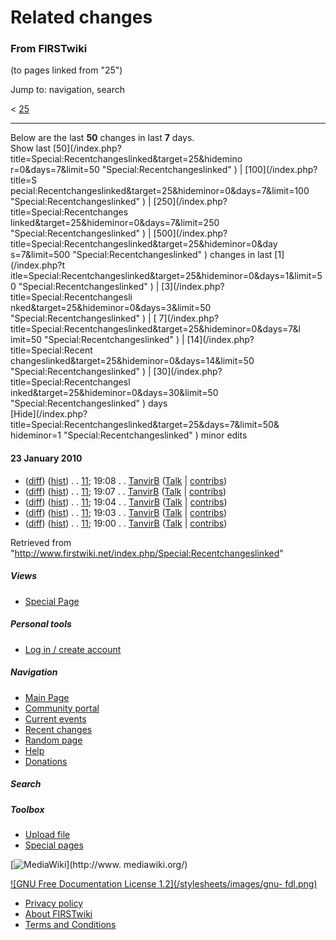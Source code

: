 # Related changes

### From FIRSTwiki

(to pages linked from "25")

Jump to: navigation, search

&lt; [25](/index.php?title=25&redirect=no "25" )  

* * *

Below are the last **50** changes in last **7** days.  
Show last [50](/index.php?title=Special:Recentchangeslinked&target=25&hidemino
r=0&days=7&limit=50 "Special:Recentchangeslinked" ) | [100](/index.php?title=S
pecial:Recentchangeslinked&target=25&hideminor=0&days=7&limit=100
"Special:Recentchangeslinked" ) | [250](/index.php?title=Special:Recentchanges
linked&target=25&hideminor=0&days=7&limit=250 "Special:Recentchangeslinked" )
| [500](/index.php?title=Special:Recentchangeslinked&target=25&hideminor=0&day
s=7&limit=500 "Special:Recentchangeslinked" ) changes in last [1](/index.php?t
itle=Special:Recentchangeslinked&target=25&hideminor=0&days=1&limit=50
"Special:Recentchangeslinked" ) | [3](/index.php?title=Special:Recentchangesli
nked&target=25&hideminor=0&days=3&limit=50 "Special:Recentchangeslinked" ) | [
7](/index.php?title=Special:Recentchangeslinked&target=25&hideminor=0&days=7&l
imit=50 "Special:Recentchangeslinked" ) | [14](/index.php?title=Special:Recent
changeslinked&target=25&hideminor=0&days=14&limit=50
"Special:Recentchangeslinked" ) | [30](/index.php?title=Special:Recentchangesl
inked&target=25&hideminor=0&days=30&limit=50 "Special:Recentchangeslinked" )
days  
[Hide](/index.php?title=Special:Recentchangeslinked&target=25&days=7&limit=50&
hideminor=1 "Special:Recentchangeslinked" ) minor edits

#### 23 January 2010

  * ([diff](/index.php?title=11&curid=1090&diff=74809&oldid=74808 "11" )) ([hist](/index.php?title=11&curid=1090&action=history "11" )) . . [11](/index.php/11 "11" ); 19:08 . . [TanvirB](/index.php?title=User:TanvirB&action=edit "User:TanvirB" ) ([Talk](/index.php?title=User_talk:TanvirB&action=edit "User talk:TanvirB" ) | [contribs](/index.php?title=Special:Contributions&target=TanvirB "Special:Contributions" ))
  * ([diff](/index.php?title=11&curid=1090&diff=74808&oldid=74807 "11" )) ([hist](/index.php?title=11&curid=1090&action=history "11" )) . . [11](/index.php/11 "11" ); 19:07 . . [TanvirB](/index.php?title=User:TanvirB&action=edit "User:TanvirB" ) ([Talk](/index.php?title=User_talk:TanvirB&action=edit "User talk:TanvirB" ) | [contribs](/index.php?title=Special:Contributions&target=TanvirB "Special:Contributions" ))
  * ([diff](/index.php?title=11&curid=1090&diff=74807&oldid=74806 "11" )) ([hist](/index.php?title=11&curid=1090&action=history "11" )) . . [11](/index.php/11 "11" ); 19:04 . . [TanvirB](/index.php?title=User:TanvirB&action=edit "User:TanvirB" ) ([Talk](/index.php?title=User_talk:TanvirB&action=edit "User talk:TanvirB" ) | [contribs](/index.php?title=Special:Contributions&target=TanvirB "Special:Contributions" ))
  * ([diff](/index.php?title=11&curid=1090&diff=74806&oldid=74805 "11" )) ([hist](/index.php?title=11&curid=1090&action=history "11" )) . . [11](/index.php/11 "11" ); 19:03 . . [TanvirB](/index.php?title=User:TanvirB&action=edit "User:TanvirB" ) ([Talk](/index.php?title=User_talk:TanvirB&action=edit "User talk:TanvirB" ) | [contribs](/index.php?title=Special:Contributions&target=TanvirB "Special:Contributions" ))
  * ([diff](/index.php?title=11&curid=1090&diff=74805&oldid=62904 "11" )) ([hist](/index.php?title=11&curid=1090&action=history "11" )) . . [11](/index.php/11 "11" ); 19:00 . . [TanvirB](/index.php?title=User:TanvirB&action=edit "User:TanvirB" ) ([Talk](/index.php?title=User_talk:TanvirB&action=edit "User talk:TanvirB" ) | [contribs](/index.php?title=Special:Contributions&target=TanvirB "Special:Contributions" ))

Retrieved from
"<http://www.firstwiki.net/index.php/Special:Recentchangeslinked>"

##### Views

  * [Special Page](/index.php/Special:Recentchangeslinked/25)

##### Personal tools

  * [Log in / create account](/index.php?title=Special:Userlogin&returnto=Special:Recentchangeslinked)

[](/index.php/Main_Page "Main Page" )

##### Navigation

  * [Main Page](/index.php/Main_Page)
  * [Community portal](/index.php/FIRSTwiki:Community_portal)
  * [Current events](/index.php/Current_events)
  * [Recent changes](/index.php/Special:Recentchanges)
  * [Random page](/index.php/Special:Random)
  * [Help](/index.php/FIRSTwiki:Help)
  * [Donations](/index.php/FIRSTwiki:Site_support)

##### Search



##### Toolbox

  * [Upload file](/index.php/Special:Upload)
  * [Special pages](/index.php/Special:Specialpages)

[![MediaWiki](/skins/common/images/poweredby_mediawiki_88x31.png)](http://www.
mediawiki.org/)

[![GNU Free Documentation License 1.2](/stylesheets/images/gnu-
fdl.png)](http://www.gnu.org/copyleft/fdl.html)

  * [Privacy policy](/index.php/FIRSTwiki:Privacy_policy "FIRSTwiki:Privacy policy" )
  * [About FIRSTwiki](/index.php/FIRSTwiki:About "FIRSTwiki:About" )
  * [Terms and Conditions](/index.php/FIRSTwiki:Terms_and_conditions "FIRSTwiki:Terms and conditions" )

